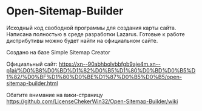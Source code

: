 # Open-Sitemap-Builder
Исходный код свободной программы для создания карты сайта. Написана полностью в среде разработки Lazarus. Готовые к работе дистрибутивы можно будет найти на официальном сайте.

Создано на базе Simple Sitemap Creator

Официальный сайт: https://xn--90abhbolvbbfgb9aje4m.xn--p1ai/%D0%B8%D0%BD%D1%82%D0%B5%D1%80%D0%BD%D0%B5%D1%82/%D0%BF%D1%80%D0%BE%D1%87%D0%B5%D0%B5/open-sitemap-builder.html

Обатите внимание на вики-страницу https://github.com/LicenseChekerWin32/Open-Sitemap-Builder/wiki
